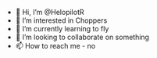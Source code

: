 - 👋 Hi, I’m @HelopilotR
- 👀 I’m interested in Choppers
- 🌱 I’m currently learning to fly
- 💞️ I’m looking to collaborate on something
- 📫 How to reach me - no

<!---
HelopilotR/HelopilotR is a ✨ special ✨ repository because its `README.md` (this file) appears on your GitHub profile.
You can click the Preview link to take a look at your changes.
--->
